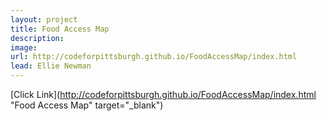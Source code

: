 ```yaml
---
layout: project
title: Food Access Map
description: 
image: 
url: http://codeforpittsburgh.github.io/FoodAccessMap/index.html
lead: Ellie Newman
---
```

[Click Link](http://codeforpittsburgh.github.io/FoodAccessMap/index.html "Food Access Map" target="_blank")
